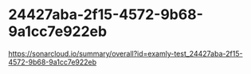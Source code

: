 # 24427aba-2f15-4572-9b68-9a1cc7e922eb
https://sonarcloud.io/summary/overall?id=examly-test_24427aba-2f15-4572-9b68-9a1cc7e922eb
